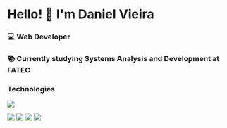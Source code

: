 <h1>Hello! 👋 I'm Daniel Vieira</h1>
<h3>💻 Web Developer</h3>
<h3>📚 Currently studying Systems Analysis and Development at FATEC</h3>
<h3>Technologies</h3>
<img src="https://github-readme-stats.vercel.app/api/top-langs/?username=Envoy-VC&theme=blue-green"/>
<p><img src="https://img.shields.io/badge/JavaScript-F7DF1E?style=for-the-badge&logo=JavaScript&logoColor=white" />
<img src="https://img.shields.io/badge/Flutter-02569B?style=for-the-badge&logo=flutter&logoColor=white" />
<img src="https://img.shields.io/badge/CSS-239120?style=for-the-badge&logo=css3&logoColor=white" />
<img src="https://img.shields.io/badge/Dart-0175C2?style=for-the-badge&logo=dart&logoColor=white" /></p>
